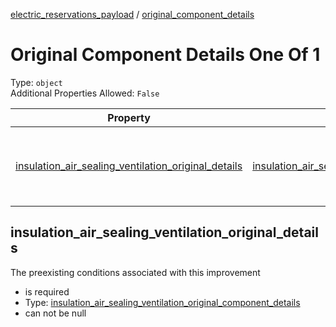 


  
[electric_reservations_payload](electric_reservations_payload.md) / [original_component_details](original_component_details.md)
# Original Component Details One Of 1
  
Type: `object`  
Additional Properties Allowed: `False`  
  

|Property|Type|Required|Format|Title|
| :---: | :---: | :---: | :---: | :---: |
|[insulation_air_sealing_ventilation_original_details](#insulation_air_sealing_ventilation_original_details)|[insulation_air_sealing_ventilation_original_component_details](insulation_air_sealing_ventilation_original_component_details.md)|:white_check_mark:||Insulation Air Sealing Ventilation Original Component Details|

## insulation_air_sealing_ventilation_original_details
  
The preexisting conditions associated with this improvement  
  

- is required
- Type: [insulation_air_sealing_ventilation_original_component_details](insulation_air_sealing_ventilation_original_component_details.md)
- can not be null
